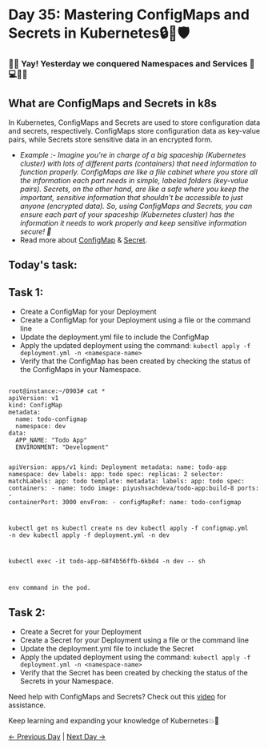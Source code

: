 # Day 35: Mastering ConfigMaps and Secrets in Kubernetes🔒🔑🛡️

### 👏🎉 Yay! Yesterday we conquered Namespaces and Services 💪💻🔗🚀

## What are ConfigMaps and Secrets in k8s

In Kubernetes, ConfigMaps and Secrets are used to store configuration data and secrets, respectively. ConfigMaps store configuration data as key-value pairs, while Secrets store sensitive data in an encrypted form.

- _Example :- Imagine you're in charge of a big spaceship (Kubernetes cluster) with lots of different parts (containers) that need information to function properly.
  ConfigMaps are like a file cabinet where you store all the information each part needs in simple, labeled folders (key-value pairs).
  Secrets, on the other hand, are like a safe where you keep the important, sensitive information that shouldn't be accessible to just anyone (encrypted data).
  So, using ConfigMaps and Secrets, you can ensure each part of your spaceship (Kubernetes cluster) has the information it needs to work properly and keep sensitive information secure! 🚀_
- Read more about [ConfigMap](https://kubernetes.io/docs/concepts/configuration/configmap/) & [Secret](https://kubernetes.io/docs/concepts/configuration/secret/).

## Today's task:

## Task 1:

- Create a ConfigMap for your Deployment
- Create a ConfigMap for your Deployment using a file or the command line
- Update the deployment.yml file to include the ConfigMap
- Apply the updated deployment using the command: `kubectl apply -f deployment.yml -n <namespace-name>`
- Verify that the ConfigMap has been created by checking the status of the ConfigMaps in your Namespace.

<code>
root@instance:~/0903# cat *
apiVersion: v1
kind: ConfigMap
metadata:
  name: todo-configmap
  namespace: dev
data:
  APP_NAME: "Todo App"
  ENVIRONMENT: "Development"

  
apiVersion: apps/v1
kind: Deployment
metadata:
  name: todo-app
  namespace: dev
  labels:
    app: todo
spec:
  replicas: 2
  selector:
    matchLabels:
      app: todo
  template:
    metadata:
      labels:
        app: todo
    spec:
      containers:
      - name: todo
        image: piyushsachdeva/todo-app:build-8
        ports:
        - containerPort: 3000
        envFrom:
        - configMapRef:
            name: todo-configmap

  
kubectl get ns
kubectl create ns dev
kubectl apply -f configmap.yml -n dev 
kubectl apply -f deployment.yml -n dev

kubectl exec -it todo-app-68f4b56ffb-6kbd4 -n dev -- sh

env command in the pod.
</code>

## Task 2:

- Create a Secret for your Deployment
- Create a Secret for your Deployment using a file or the command line
- Update the deployment.yml file to include the Secret
- Apply the updated deployment using the command: `kubectl apply -f deployment.yml -n <namespace-name>`
- Verify that the Secret has been created by checking the status of the Secrets in your Namespace.

Need help with ConfigMaps and Secrets? Check out this [video](https://youtu.be/FAnQTgr04mU) for assistance.

Keep learning and expanding your knowledge of Kubernetes💥🙌

[← Previous Day](../day34/README.md) | [Next Day →](../day36/README.md)
